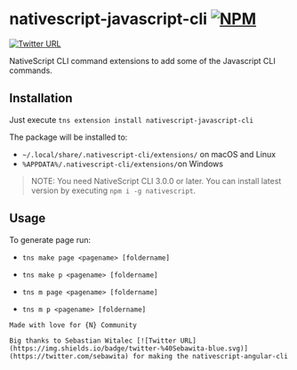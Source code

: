 # nativescript-javascript-cli [![NPM](https://nodei.co/npm/nativescript-javascript-cli.png)](https://nodei.co/npm/nativescript-javascript-cli/)

[![Twitter URL](https://img.shields.io/badge/twitter-%40MultiShiv19-blue.svg)](https://twitter.com/MultiShiv19)

NativeScript CLI command extensions to add some of the Javascript CLI commands.

## Installation

Just execute `tns extension install nativescript-javascript-cli`

The package will be installed to:

* `~/.local/share/.nativescript-cli/extensions/` on macOS and Linux
* `%APPDATA%/.nativescript-cli/extensions/`on Windows

> NOTE: You need NativeScript CLI 3.0.0 or later. You can install latest version
> by executing `npm i -g nativescript`.

## Usage

To generate page run:

* `tns make page <pagename> [foldername]`

* `tns make p <pagename> [foldername]`

* `tns m page <pagename> [foldername]`

* `tns m p <pagename> [foldername]`

```
Made with love for {N} Community

Big thanks to Sebastian Witalec [![Twitter URL](https://img.shields.io/badge/twitter-%40Sebawita-blue.svg)](https://twitter.com/sebawita) for making the nativescript-angular-cli
```

